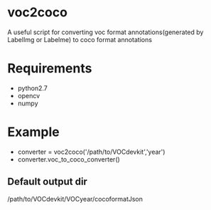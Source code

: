 # voc2coco
A useful script for converting voc format annotations(generated by LabelImg or Labelme) to coco format annotations
# Requirements
* python2.7
* opencv
* numpy
# Example
* converter = voc2coco('/path/to/VOCdevkit','year')
* converter.voc_to_coco_converter()
## Default output dir
/path/to/VOCdevkit/VOCyear/cocoformatJson
